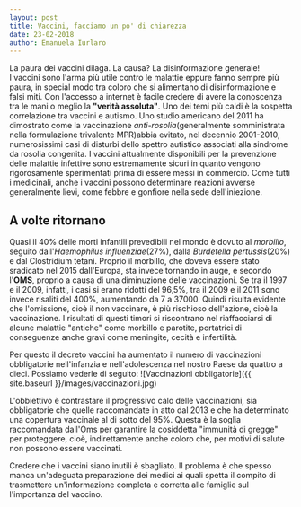 ```yaml
---
layout: post
title: Vaccini, facciamo un po' di chiarezza
date: 23-02-2018
author: Emanuela Iurlaro
---
```


La paura dei vaccini dilaga. La causa? La disinformazione generale!<br>
I vaccini sono l'arma più utile contro le malattie eppure fanno sempre più paura, in special modo tra coloro che si alimentano di disinformazione e falsi miti. Con l'accesso a internet è facile credere di avere la conoscenza tra le mani o meglio la **"verità assoluta"**. Uno dei temi più caldi è la sospetta correlazione tra vaccini e autismo. Uno studio americano del 2011 ha dimostrato come la vaccinazione *anti-rosolia*(generalmente somministrata nella formulazione trivalente MPR)abbia evitato, nel decennio 2001-2010, numerosissimi casi di disturbi dello spettro autistico associati alla sindrome da rosolia congenita. I vaccini attualmente disponibili per la prevenzione delle malattie infettive sono estremamente sicuri in quanto vengono rigorosamente sperimentati prima di essere messi in commercio. Come tutti i medicinali, anche i vaccini possono determinare reazioni avverse generalmente lievi, come febbre e gonfiore nella sede dell'iniezione.

## A volte ritornano

Quasi il 40% delle morti infantili prevedibili nel mondo è dovuto al *morbillo*, seguito dall'*Haemophilus influenziae*(27%), dalla *Burdetella pertussis*(20%) e dal Clostridium tetani. Proprio il morbillo, che doveva essere stato sradicato nel 2015 dall'Europa, sta invece tornando in auge, e secondo l'**OMS**, proprio a causa di una diminuzione delle vaccinazioni. Se tra il 1997 e il 2009, infatti, i casi si erano ridotti del 96,5%, tra il 2009 e il 2011 sono invece risaliti del 400%, aumentando da 7 a 37000. Quindi risulta evidente che l'omissione, cioè il non vaccinare, è più rischioso dell'azione, cioè la vaccinazione. I risultati di questi timori si riscontrano nel riaffacciarsi di alcune malattie "antiche" come morbillo e parotite, portatrici di conseguenze anche gravi come meningite, cecità e infertilità.

Per questo il decreto vaccini ha aumentato il numero di vaccinazioni obbligatorie nell'infanzia e nell'adolescenza nel nostro Paese da quattro a dieci. Possiamo vederle di seguito:
![Vaccinazioni obbligatorie]({{ site.baseurl }}/images/vaccinazioni.jpg)

L'obbiettivo è contrastare il progressivo calo delle vaccinazioni, sia obbligatorie che quelle raccomandate in atto dal 2013 e che ha determinato una copertura vaccinale al di sotto del 95%. Questa è la soglia raccomandata dall'Oms per garantire la cosiddetta "immunità di gregge" per proteggere, cioè, indirettamente anche coloro che, per motivi di salute non possono essere vaccinati.

Credere che i vaccini siano inutili è sbagliato. Il problema è che spesso manca un'adeguata preparazione dei medici ai quali spetta il compito di trasmettere un'informazione completa e corretta alle famiglie sul l'importanza del vaccino.
